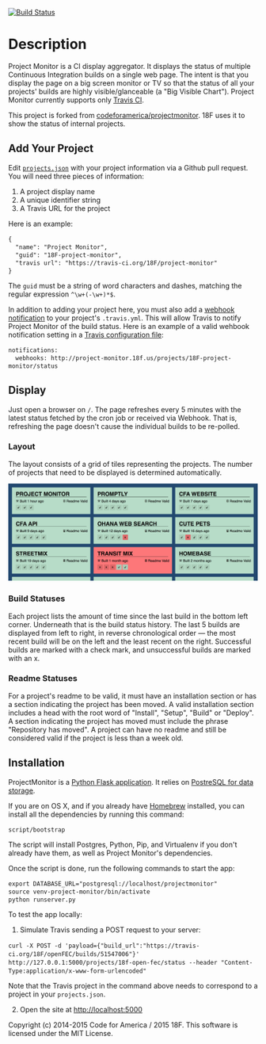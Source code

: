 [![Build Status](https://secure.travis-ci.org/18F/project-monitor.png?branch=master)](http://travis-ci.org/18F/project-monitor)

Description
===========

Project Monitor is a CI display aggregator. It displays the status of multiple
Continuous Integration builds on a single web page.  The intent is that you
display the page on a big screen monitor or TV so that the status of all your
projects' builds are highly visible/glanceable (a "Big Visible Chart").
Project Monitor currently supports only [Travis CI](http://travis-ci.org/).

This project is forked from [codeforamerica/projectmonitor][projectmonitor].
18F uses it to show the status of internal projects.

[projectmonitor]: https://github.com/codeforamerica/projectmonitor

## Add Your Project

Edit [`projects.json`](projects.json) with your project information via a
Github pull request. You will need three pieces of information:

1. A project display name
2. A unique identifier string
3. A Travis URL for the project

Here is an example:

    {
      "name": "Project Monitor",
      "guid": "18F-project-monitor",
      "travis url": "https://travis-ci.org/18F/project-monitor"
    }

The `guid` must be a string of word characters and dashes, matching the regular
expression `^\w+(-\w+)*$`.

In addition to adding your project here, you must also add a [webhook
notification][webhook] to your project's `.travis.yml`. This will allow Travis
to notify Project Monitor of the build status.
Here is an example of a valid wehbook notification setting in a
[Travis configuration file][config]:

```
notifications:
  webhooks: http://project-monitor.18f.us/projects/18F-project-monitor/status
```

[webhook]: http://docs.travis-ci.com/user/notifications/#Webhook-notification
[config]: http://docs.travis-ci.com/user/build-configuration/

## Display
Just open a browser on `/`. The page refreshes every 5 minutes with the latest
status fetched by the cron job or received via Webhook. That is,
refreshing the page doesn't cause the individual builds to be re-polled.

### Layout
The layout consists of a grid of tiles representing the projects. The
number of projects that need to be displayed is determined automatically.

![Project Monitor Dashboard](preview.png)

### Build Statuses
Each project lists the amount of time since the last build in the bottom left
corner. Underneath that is the build status history. The last 5 builds
are displayed from left to right, in reverse chronological order — the most
recent build will be on the left and the least recent on the right.
Successful builds are marked with a check mark, and unsuccessful builds
are marked with an x.

### Readme Statuses
For a project's readme to be valid, it must have an installation section or
has a section indicating the project has been moved. A valid installation
section includes a head with the root word of "Install", "Setup", "Build" or
"Deploy". A section indicating the project has moved must include the phrase
"Repository has moved". A project can have no readme and still be considered
valid if the project is less than a week old.

## Installation

ProjectMonitor is a [Python Flask application][flask].
It relies on [PostreSQL for data storage](https://github.com/codeforamerica/howto/blob/master/PostgreSQL.md).

If you are on OS X, and if you already have [Homebrew][homebrew] installed,
you can install all the dependencies by running this command:
```
script/bootstrap
```

[flask]: https://github.com/codeforamerica/howto/blob/master/Python-Virtualenv.md
[homebrew]: http://brew.sh/

The script will install Postgres, Python, Pip, and Virtualenv if you don't
already have them, as well as Project Monitor's dependencies.

Once the script is done, run the following commands to start the app:
```
export DATABASE_URL="postgresql://localhost/projectmonitor"
source venv-project-monitor/bin/activate
python runserver.py
```

To test the app locally:

1. Simulate Travis sending a POST request to your server:

  `curl -X POST -d 'payload={"build_url":"https://travis-ci.org/18F/openFEC/builds/51547006"}' http://127.0.0.1:5000/projects/18f-open-fec/status --header "Content-Type:application/x-www-form-urlencoded"`

  Note that the Travis project in the command above needs to correspond to a project in your `projects.json`.

2. Open the site at [http://localhost:5000](http://localhost:5000)

Copyright (c) 2014-2015 Code for America / 2015 18F.
This software is licensed under the MIT License.
